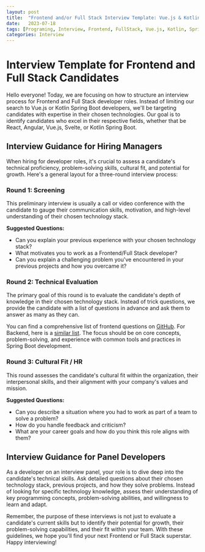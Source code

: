 ```yaml
---
layout: post
title:  "Frontend and/or Full Stack Interview Template: Vue.js & Kotlin Spring Boot"
date:   2023-07-18
tags: [Programing, Interview, Frontend, FullStack, Vue.js, Kotlin, SpringBoot, Hiring, Softskills, HardSkills]
categories: Interview
---
```



Interview Template for Frontend and Full Stack Candidates
=========================================================

Hello everyone! Today, we are focusing on how to structure an interview process for Frontend and Full Stack developer roles. Instead of limiting our search to Vue.js or Kotlin Spring Boot developers, we'll be targeting candidates with expertise in their chosen technologies. Our goal is to identify candidates who excel in their respective fields, whether that be React, Angular, Vue.js, Svelte, or Kotlin Spring Boot.

Interview Guidance for Hiring Managers
--------------------------------------

When hiring for developer roles, it's crucial to assess a candidate's technical proficiency, problem-solving skills, cultural fit, and potential for growth. Here's a general layout for a three-round interview process:

### Round 1: Screening

This preliminary interview is usually a call or video conference with the candidate to gauge their communication skills, motivation, and high-level understanding of their chosen technology stack.

**Suggested Questions:**

*   Can you explain your previous experience with your chosen technology stack?
*   What motivates you to work as a Frontend/Full Stack developer?
*   Can you explain a challenging problem you've encountered in your previous projects and how you overcame it?

### Round 2: Technical Evaluation

The primary goal of this round is to evaluate the candidate's depth of knowledge in their chosen technology stack. Instead of trick questions, we provide the candidate with a list of questions in advance and ask them to answer as many as they can.

You can find a comprehensive list of frontend questions on [GitHub](https://github.com/h5bp/Front-end-Developer-Interview-Questions). For Backend, here is a [similar list](https://github.com/arialdomartini/Back-End-Developer-Interview-Questions#db-migrations). The focus should be on core concepts, problem-solving, and experience with common tools and practices in Spring Boot development.

### Round 3: Cultural Fit / HR

This round assesses the candidate's cultural fit within the organization, their interpersonal skills, and their alignment with your company's values and mission.

**Suggested Questions:**

*   Can you describe a situation where you had to work as part of a team to solve a problem?
*   How do you handle feedback and criticism?
*   What are your career goals and how do you think this role aligns with them?

Interview Guidance for Panel Developers
---------------------------------------

As a developer on an interview panel, your role is to dive deep into the candidate's technical skills. Ask detailed questions about their chosen technology stack, previous projects, and how they solve problems. Instead of looking for specific technology knowledge, assess their understanding of key programming concepts, problem-solving abilities, and willingness to learn and adapt.

Remember, the purpose of these interviews is not just to evaluate a candidate's current skills but to identify their potential for growth, their problem-solving capabilities, and their fit within your team. With these guidelines, we hope you'll find your next Frontend or Full Stack superstar. Happy interviewing!